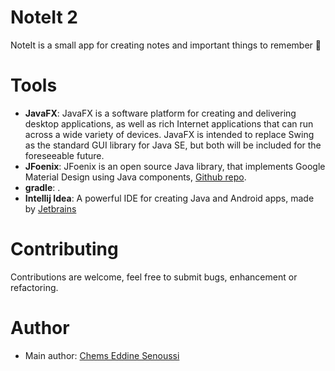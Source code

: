 # NoteIt 2

NoteIt is a small app for creating notes and important things to remember 📝

# Tools

- **JavaFX**: JavaFX is a software platform for creating and delivering desktop applications, as well as rich Internet applications that can run across a wide variety of devices. JavaFX is intended to replace Swing as the standard GUI library for Java SE, but both will be included for the foreseeable future.
- **JFoenix**: JFoenix is an open source Java library, that implements Google Material Design using Java components, [Github repo](https://github.com/jfoenixadmin/JFoenix).
- **gradle**: .
- **Intellij Idea**: A powerful IDE for creating Java and Android apps, made by [Jetbrains](https://www.jetbrains.com/)


# Contributing
Contributions are welcome, feel free to submit bugs, enhancement or refactoring.

# Author
- Main author: [Chems Eddine Senoussi](https://github.com/chemsedd)
